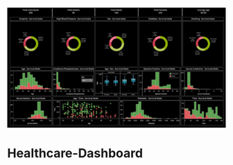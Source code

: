 ![Healthcare Dashboard Preview](https://github.com/Sarthak-Nigam/Healthcare-Dashboard/blob/main/Healthcare%20Tableau%20Dashboard.jpg)


# Healthcare-Dashboard
